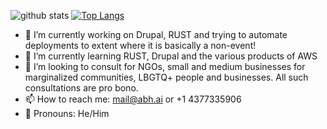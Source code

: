 ![github stats](https://github-readme-stats.vercel.app/api?username=codingsasi&show_icons=true&theme=transparent&count_private=true)
[![Top Langs](https://github-readme-stats.vercel.app/api/top-langs/?username=codingsasi&theme=transparent&layout=compact&langs_count=15)](https://github.com/codingsasi)

- 🔭 I’m currently working on Drupal, RUST and trying to automate deployments to extent where it is basically a non-event!
- 🌱 I’m currently learning RUST, Drupal and the various products of AWS
- 👯 I’m looking to consult for NGOs, small and medium businesses for marginalized communities, LBGTQ+ people and businesses. All such consultations are pro bono.
- 📫 How to reach me: mail@abh.ai or +1 4377335906
- 🔭 Pronouns: He/Him
